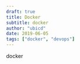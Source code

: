 ```yaml
---
draft: true
title: Docker
subtitle: docker
author: "ubicd"
date: 2019-06-05
tags: ["docker", "devops"]
---
```


docker
